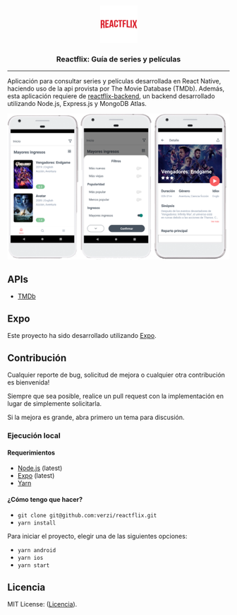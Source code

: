<p align="center">
  <img alt="Reactflix: Guía de series y películas" src="./app/assets/images/icon.png" height="85" width="85" />
  <h3 align="center">Reactflix: Guía de series y películas</h3>
</p>

---

Aplicación para consultar series y películas desarrollada en React Native, haciendo uso de la api provista por The Movie Database (TMDb). Además, esta aplicación requiere de [reactflix-backend](https://github.com/verzi/reactflix-backend), un backend desarrollado utilizando Node.js, Express.js y MongoDB Atlas.

![Reactflix: Guía de series y películas](./resources/demo.png)

## APIs

- [TMDb](https://developers.themoviedb.org/3/getting-started/introduction)

## Expo

Este proyecto ha sido desarrollado utilizando [Expo](https://expo.io/).

## Contribución

Cualquier reporte de bug, solicitud de mejora o cualquier otra contribución es bienvenida! <br/>

Siempre que sea posible, realice un pull request con la implementación en lugar de simplemente solicitarla.

Si la mejora es grande, abra primero un tema para discusión.

### Ejecución local

#### Requerimientos

- [Node.js](https://nodejs.org/) (latest)
- [Expo](https://expo.io/) (latest)
- [Yarn](https://yarnpkg.com/)

#### ¿Cómo tengo que hacer?

- `git clone git@github.com:verzi/reactflix.git`
- `yarn install`

Para iniciar el proyecto, elegir una de las siguientes opciones:

- `yarn android`
- `yarn ios`
- `yarn start`

## Licencia

MIT License: ([Licencia](./LICENSE.md)).
